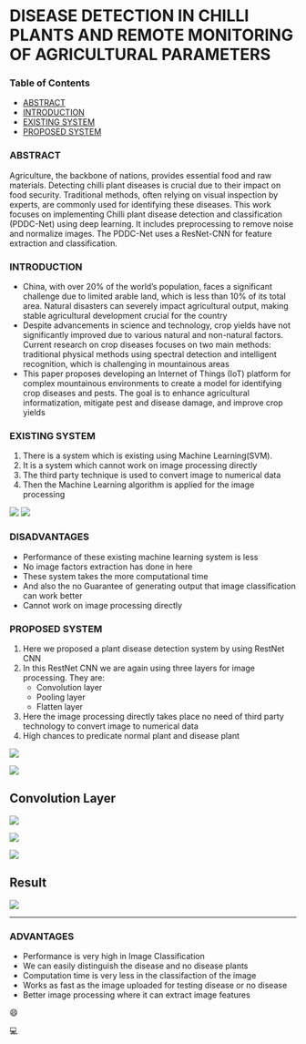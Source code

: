 # DISEASE DETECTION IN CHILLI PLANTS AND REMOTE MONITORING OF AGRICULTURAL PARAMETERS



### Table of Contents

- [ABSTRACT](#abstract)
- [INTRODUCTION](#introduction)
- [EXISTING SYSTEM](#existing-system)
- [PROPOSED SYSTEM](#proposed-system)


### ABSTRACT
Agriculture, the backbone of nations, provides essential food and raw materials. Detecting chilli plant diseases is crucial due to their impact on food security. Traditional methods, often relying on visual inspection by experts, are commonly used for identifying these diseases. This work focuses on implementing Chilli plant disease detection and classification (PDDC-Net) using deep learning. It includes preprocessing to remove noise and normalize images. The PDDC-Net uses a ResNet-CNN for feature extraction and classification.

### INTRODUCTION
 * China, with over 20% of the world’s population, faces a significant challenge due to limited arable land, which is less than 10% of its total area. Natural disasters can severely impact agricultural output, making stable agricultural development crucial for the country
 * Despite advancements in science and technology, crop yields have not significantly improved due to various natural and non-natural factors. Current research on crop diseases focuses on two main methods: traditional physical methods using spectral detection and intelligent recognition, which is challenging in mountainous areas
 *  This paper proposes developing an Internet of Things (IoT) platform for complex mountainous environments to create a model for identifying crop diseases and pests. The goal is to enhance agricultural informatization, mitigate pest and disease damage, and improve crop yields


### EXISTING SYSTEM
1. There is a system which is existing using Machine Learning(SVM).
2. It is a system which cannot work on image processing directly
3. The third party technique is used to convert image to numerical data
4. Then the Machine Learning algorithm is applied for the image processing


![](svm.png)
![](svm-example.png)
  
 
### DISADVANTAGES

- Performance of these existing machine learning system is less
- No image factors extraction has done in here
- These system takes the more computational time
- And also the no Guarantee of generating output that image classification can work better
- Cannot work on image processing directly


### PROPOSED SYSTEM
1. Here we proposed a plant disease detection system by using RestNet CNN
2. In this RestNet CNN we are again using three layers for image processing. They are:
    * Convolution layer
    * Pooling layer
    * Flatten layer
3. Here the image processing directly takes place no need of third party technology to convert image to numerical data
4. High chances to predicate normal plant and disease plant


![](proposed-system.png)  

![](resnet-cnn.png) 

## Convolution Layer
![](convolution-layer.gif) 

![](pooling-layer.png) 

![](flatten-layer.png) 

## Result
![](accuracy-loss-graph.png) 

---


### ADVANTAGES

- Performance is very high in Image Classification
- We can easily distinguish the disease and no disease plants
- Computation time is very less in the classifaction of the image
- Works as fast as the image uploaded for testing disease or no disease
- Better image processing where it can extract image features



😄

💻
